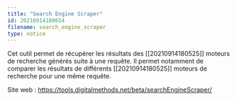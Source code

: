 ```yaml
---
title: "Search Engine Scraper"
id: 20210914180654
filename: search_engine_scraper
type: notice
---
```


Cet outil permet de récupérer les résultats des [[20210914180525]] moteurs de recherche générés suite à une requête. Il permet notamment de comparer les résultats de différents [[20210914180525]] moteurs de recherche pour une même requête.

Site web : <https://tools.digitalmethods.net/beta/searchEngineScraper/>

